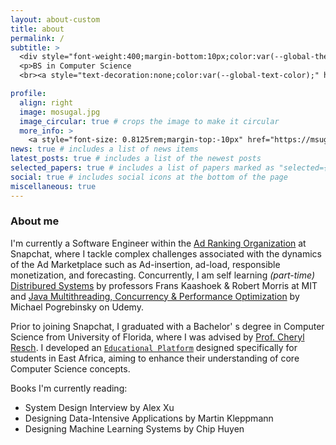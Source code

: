 ```yaml
---
layout: about-custom
title: about
permalink: /
subtitle: >
  <div style="font-weight:400;margin-bottom:10px;color:var(--global-theme-color);">Infrastructure & Distributed Systems</div>
  <p>BS in Computer Science
  <br><a style="text-decoration:none;color:var(--global-text-color);" href="https://www.ufl.edu/">University of Florida</a></p>

profile:
  align: right
  image: mosugal.jpg
  image_circular: true # crops the image to make it circular
  more_info: >
    <a style="font-size: 0.8125rem;margin-top:-10px" href="https://msugal-site.s3.amazonaws.com/mohamed_sugal_resume.pdf">[Resume/CV]</a>
news: true # includes a list of news items
latest_posts: true # includes a list of the newest posts
selected_papers: true # includes a list of papers marked as "selected={true}"
social: true # includes social icons at the bottom of the page
miscellaneous: true
---
```


<h3>About me</h3>
I'm currently a <span class="highlight">Software Engineer</span> within the <a class="highlight" href="https://eng.snap.com/machine-learning-snap-ad-ranking">Ad Ranking Organization</a> at Snapchat, where I tackle complex challenges associated with the dynamics of the Ad Marketplace such as Ad-insertion, ad-load, responsible monetization, and forecasting. Concurrently, I am self learning <span style="font-style: italic;">(part-time)</span> <a class="highlight" href="https://pdos.csail.mit.edu/6.824/general.html">Distribured Systems</a> by professors Frans Kaashoek & Robert Morris at MIT and <a class="highlight" href="https://www.udemy.com/course/java-multithreading-concurrency-performance-optimization">Java Multithreading, Concurrency & Performance Optimization</a> by Michael Pogrebinsky on Udemy.

Prior to joining Snapchat, I graduated with a Bachelor' s degree in Computer Science from University of Florida, where I was advised by <a class="highlight" href="https://www.eng.ufl.edu/eed/faculty/name/cheryl-resch/">Prof. Cheryl Resch</a>. I developed an [`Educational Platform`](https://github.com/CIS4914) designed specifically for students in East Africa, aiming to enhance their understanding of core Computer Science concepts.

<div style="margin-bottom:5px">Books I'm currently reading:</div>
<ul>
  <li>System Design Interview by Alex Xu</li>
  <li>Designing Data-Intensive Applications by Martin Kleppmann</li>
  <li>Designing Machine Learning Systems by Chip Huyen</li>
</ul>
